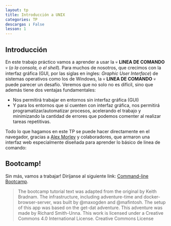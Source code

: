 ```yaml
---
layout: tp
title: Introducción a UNIX
categories: TP
descargas : False
lesson: 1
---
```


## Introducción

En este trabajo práctico vamos a aprender a usar la :skull: **LINEA DE COMANDO** :skull: (*o la consola, o el shell*). Para muchos de nosotros, que crecimos con la interfaz gráfica (GUI, por las siglas en ingles: *Graphic User Interface*) de sistemas operativos como los de Windows, la :skull: **LINEA DE COMANDO** :skull: puede parecer un desafío. Veremos que no solo no es difícil, sino que además tiene dos ventajas fundamentales:
- Nos permitirá trabajar en entornos sin interfaz gráfica (GUI)
- Y para los entornos que sí cuenten con interfaz gráfica, nos permitirá programatizar/automatizar procesos, acelerando el trabajo y minimizando la cantidad de errores que podemos comenter al realizar tareas repetitivas.

Todo lo que hagamos en este TP se puede hacer directamente en el navegador, gracias a [Alex Morley](https://github.com/blahah/command_line_bootcamp) y colaboradores, que armaron una interfaz web especialmente diseñada para aprender lo básico de linea de comando: 

## Bootcamp!
Sin más, vamos a trabajar! Diríjanse al siguiente link: [Command-line Bootcamp](https://cli-boot.camp/). 

> The bootcamp tutorial text was adapted from the original by Keith Bradnam. The infrastructure, including adventure-time and docker-browser-server, was built by @maxogden and @mafintosh. The setup of this app was based on the get-dat adventure. This adventure was made by Richard Smith-Unna. This work is licensed under a Creative Commons 4.0 International License. Creative Commons License
